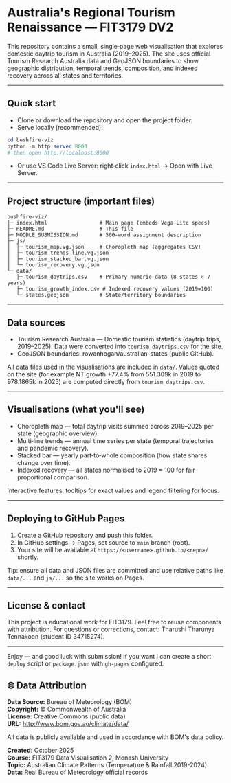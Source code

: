 # Australia's Regional Tourism Renaissance — FIT3179 DV2

This repository contains a small, single‑page web visualisation that explores domestic daytrip tourism in Australia (2019–2025). The site uses official Tourism Research Australia data and GeoJSON boundaries to show geographic distribution, temporal trends, composition, and indexed recovery across all states and territories.

---

## Quick start

- Clone or download the repository and open the project folder.
- Serve locally (recommended):

```powershell
cd bushfire-viz
python -m http.server 8000
# then open http://localhost:8000
```

- Or use VS Code Live Server: right‑click `index.html` → Open with Live Server.

---

## Project structure (important files)

```
bushfire-viz/
├─ index.html                 # Main page (embeds Vega-Lite specs)
├─ README.md                  # This file
├─ MOODLE_SUBMISSION.md       # 500-word assignment description
├─ js/
│  ├─ tourism_map.vg.json     # Choropleth map (aggregates CSV)
│  ├─ tourism_trends_line.vg.json
│  ├─ tourism_stacked_bar.vg.json
│  └─ tourism_recovery.vg.json
└─ data/
   ├─ tourism_daytrips.csv    # Primary numeric data (8 states × 7 years)
   ├─ tourism_growth_index.csv # Indexed recovery values (2019=100)
   └─ states.geojson          # State/territory boundaries
```

---

## Data sources

- Tourism Research Australia — Domestic tourism statistics (daytrip trips, 2019–2025). Data were converted into `tourism_daytrips.csv` for the site.
- GeoJSON boundaries: rowanhogan/australian-states (public GitHub).

All data files used in the visualisations are included in `data/`. Values quoted on the site (for example NT growth +77.4% from 551.309k in 2019 to 978.1865k in 2025) are computed directly from `tourism_daytrips.csv`.

---

## Visualisations (what you'll see)

- Choropleth map — total daytrip visits summed across 2019–2025 per state (geographic overview).
- Multi‑line trends — annual time series per state (temporal trajectories and pandemic recovery).
- Stacked bar — yearly part‑to‑whole composition (how state shares change over time).
- Indexed recovery — all states normalised to 2019 = 100 for fair proportional comparison.

Interactive features: tooltips for exact values and legend filtering for focus.

---

## Deploying to GitHub Pages

1. Create a GitHub repository and push this folder.
2. In GitHub settings → Pages, set source to `main` branch (root).
3. Your site will be available at `https://<username>.github.io/<repo>/` shortly.

Tip: ensure all data and JSON files are committed and use relative paths like `data/...` and `js/...` so the site works on Pages.

---

## License & contact

This project is educational work for FIT3179. Feel free to reuse components with attribution. For questions or corrections, contact: Tharushi Tharunya Tennakoon (student ID 34715274).

---

Enjoy — and good luck with submission! If you want I can create a short `deploy` script or `package.json` with `gh-pages` configured.

## 🌐 Data Attribution

**Data Source:** Bureau of Meteorology (BOM)  
**Copyright:** © Commonwealth of Australia  
**License:** Creative Commons (public data)  
**URL:** http://www.bom.gov.au/climate/data/

All data is publicly available and used in accordance with BOM's data policy.

**Created:** October 2025  
**Course:** FIT3179 Data Visualisation 2, Monash University  
**Topic:** Australian Climate Patterns (Temperature & Rainfall 2019-2024)  
**Data:** Real Bureau of Meteorology official records
